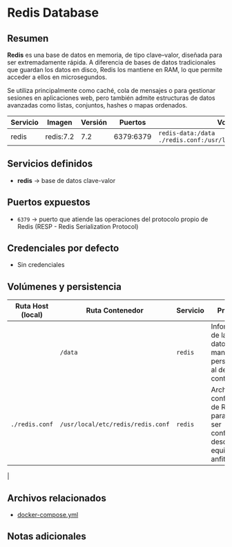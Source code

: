 # Redis Database

## Resumen

**Redis** es una base de datos en memoria, de tipo clave–valor, diseñada para ser extremadamente rápida. A diferencia de bases de datos tradicionales que guardan los datos en disco, Redis los mantiene en RAM, lo que permite acceder a ellos en microsegundos.

Se utiliza principalmente como caché, cola de mensajes o para gestionar sesiones en aplicaciones web, pero también admite estructuras de datos avanzadas como listas, conjuntos, hashes o mapas ordenados.


| Servicio  | Imagen      | Versión | Puertos   | Volúmenes                | Red     |
|-----------|-------------|---------|-----------|--------------------------|---------|
| redis     | redis:7.2   | 7.2     | 6379:6379 | `redis-data:/data`<br>`./redis.conf:/usr/local/etc/redis/redis.conf`      | shared_network |


## Servicios definidos

- **redis** → base de datos clave-valor


## Puertos expuestos

* `6379` → puerto que atiende las operaciones del protocolo propio de Redis (RESP - Redis Serialization Protocol)


## Credenciales por defecto

- Sin credenciales


## Volúmenes y persistencia

| Ruta Host (local)                 | Ruta Contenedor             | Servicio     | Propósito                                |
|-----------------------------------|-----------------------------|--------------|------------------------------------------|
|                                   | `/data`                     | `redis`      | Información de la base de datos para mantener la persistencia al destruir el contenedor                   |
| `./redis.conf` | `/usr/local/etc/redis/redis.conf`   | `redis`       | Archivo de configuración de Redis, para poder ser configurado desde el equipo anfitrión
 |


## Archivos relacionados

- [docker-compose.yml](./docker-compose.yml)


## Notas adicionales




